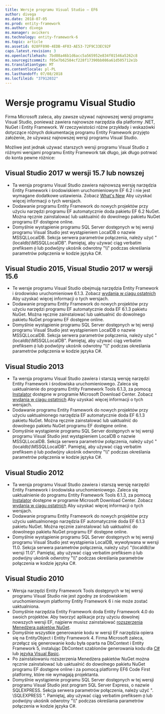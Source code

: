 ```yaml
---
title: Wersje programu Visual Studio — EF6
author: divega
ms.date: 2018-07-05
ms.prod: entity-framework
ms.author: divega
ms.manager: avickers
ms.technology: entity-framework-6
ms.topic: article
ms.assetid: 028FF890-4EDB-4F03-AE53-72F9C33EC92F
caps.latest.revision: 3
ms.openlocfilehash: 7bd08a46b1d6acc5a565952e834f01546a5262c8
ms.sourcegitcommit: f05e7b62584cf228f17390bb086a61d505712e1b
ms.translationtype: MT
ms.contentlocale: pl-PL
ms.lasthandoff: 07/08/2018
ms.locfileid: "37912032"
---
```

# <a name="visual-studio-releases"></a>Wersje programu Visual Studio

Firma Microsoft zaleca, aby zawsze używać najnowszej wersji programu Visual Studio, ponieważ zawiera najnowsze narzędzia dla platformy .NET, NuGet i Entity Framework.
W rzeczywistości różne przykłady i wskazówki dotyczące różnych dokumentację programu Entity Framework przyjęto założenie, że używasz najnowszej wersji programu Visual Studio.

Możliwe jest jednak używać starszych wersji programu Visual Studio z różnymi wersjami programu Entity Framework tak długo, jak długo potrwać do konta pewne różnice:

## <a name="visual-studio-2017-157-and-newer"></a>Visual Studio 2017 w wersji 15.7 lub nowszej

- Ta wersja programu Visual Studio zawiera najnowszą wersję narzędzia Entity Framework i środowiskiem uruchomieniowym EF 6.2 i nie jest wymagane dodatkowe ustawienia.
Zobacz [What's New](~/ef6/what-is-new/index.md) Aby uzyskać więcej informacji o tych wersjach.
- Dodawanie programu Entity Framework do nowych projektów przy użyciu narzędzi programu EF automatycznie doda pakietu EF 6.2 NuGet.
Można ręcznie zainstalować lub uaktualnić do dowolnego pakietu NuGet programu EF dostępne online.
- Domyślnie wystąpienie programu SQL Server dostępnych w tej wersji programu Visual Studio jest wystąpieniem LocalDB o nazwie MSSQLLocalDB.
Sekcja serwera parametrów połączenia, należy użyć "(localdb)\\MSSQLLocalDB".
Pamiętaj, aby używać ciąg verbatim prefiksem `@` lub podwójny ukośnik odwrotny "\\\\" podczas określania parametrów połączenia w kodzie języka C#.  


## <a name="visual-studio-2015-to-visual-studio-2017-156"></a>Visual Studio 2015, Visual Studio 2017 w wersji 15.6

- Te wersje programu Visual Studio obejmują narzędzia Entity Framework i środowisko uruchomieniowe 6.1.3.
Zobacz [wydania w ciągu ostatnich](~/ef6/what-is-new/past-releases.md#ef-613) Aby uzyskać więcej informacji o tych wersjach.
- Dodawanie programu Entity Framework do nowych projektów przy użyciu narzędzi programu EF automatycznie doda EF 6.1.3 pakietu NuGet.
Można ręcznie zainstalować lub uaktualnić do dowolnego pakietu NuGet programu EF dostępne online.
- Domyślnie wystąpienie programu SQL Server dostępnych w tej wersji programu Visual Studio jest wystąpieniem LocalDB o nazwie MSSQLLocalDB.
Sekcja serwera parametrów połączenia, należy użyć "(localdb)\\MSSQLLocalDB".
Pamiętaj, aby używać ciąg verbatim prefiksem `@` lub podwójny ukośnik odwrotny "\\\\" podczas określania parametrów połączenia w kodzie języka C#.  


## <a name="visual-studio-2013"></a>Visual Studio 2013
- Ta wersja programu Visual Studio zawiera i starszą wersję narzędzi Entity Framework i środowiska uruchomieniowego.
Zaleca się uaktualnienie do programu Entity Framework Tools 6.1.3, za pomocą [Instalator](https://www.microsoft.com/en-us/download/details.aspx?id=40762) dostępne w programie Microsoft Download Center.
Zobacz [wydania w ciągu ostatnich](~/ef6/what-is-new/past-releases.md#ef-613) Aby uzyskać więcej informacji o tych wersjach.
- Dodawanie programu Entity Framework do nowych projektów przy użyciu uaktualnionego narzędzia EF automatycznie doda EF 6.1.3 pakietu NuGet.
Można ręcznie zainstalować lub uaktualnić do dowolnego pakietu NuGet programu EF dostępne online.
- Domyślnie wystąpienie programu SQL Server dostępnych w tej wersji programu Visual Studio jest wystąpieniem LocalDB o nazwie MSSQLLocalDB.
Sekcja serwera parametrów połączenia, należy użyć "(localdb)\\MSSQLLocalDB".
Pamiętaj, aby używać ciąg verbatim prefiksem `@` lub podwójny ukośnik odwrotny "\\\\" podczas określania parametrów połączenia w kodzie języka C#.  

## <a name="visual-studio-2012"></a>Visual Studio 2012

- Ta wersja programu Visual Studio zawiera i starszą wersję narzędzi Entity Framework i środowiska uruchomieniowego.
Zaleca się uaktualnienie do programu Entity Framework Tools 6.1.3, za pomocą [Instalator](https://www.microsoft.com/en-us/download/details.aspx?id=40762) dostępne w programie Microsoft Download Center.
Zobacz [wydania w ciągu ostatnich](~/ef6/what-is-new/past-releases.md#ef-613) Aby uzyskać więcej informacji o tych wersjach.
- Dodawanie programu Entity Framework do nowych projektów przy użyciu uaktualnionego narzędzia EF automatycznie doda EF 6.1.3 pakietu NuGet.
Można ręcznie zainstalować lub uaktualnić do dowolnego pakietu NuGet programu EF dostępne online.
- Domyślnie wystąpienie programu SQL Server dostępnych w tej wersji programu Visual Studio jest wystąpienia LocalDB, wywoływana w wersji 11.0.
Sekcja serwera parametrów połączenia, należy użyć "(localdb)\\w wersji 11.0".
Pamiętaj, aby używać ciąg verbatim prefiksem `@` lub podwójny ukośnik odwrotny "\\\\" podczas określania parametrów połączenia w kodzie języka C#.  

## <a name="visual-studio-2010"></a>Visual Studio 2010

- Wersja narzędzi Entity Framework Tools dostępnych w tej wersji programu Visual Studio nie jest zgodny ze środowiskiem uruchomieniowym platformy Entity Framework 6 i nie może zostać uaktualniona.
- Domyślnie narzędzia Entity Framework doda Entity Framework 4.0 do swoich projektów.
Aby tworzyć aplikacje przy użyciu dowolnej nowszych wersji EF, najpierw musisz zainstalować [rozszerzenia Menedżera pakietów NuGet](https://marketplace.visualstudio.com/items?itemName=NuGetTeam.NuGetPackageManager).
- Domyślnie wszystkie generowanie kodu w wersji EF narzędzia opiera się na EntityObject i Entity Framework 4.
Firma Microsoft zaleca, przełącz się generowanie kodu była oparta na DbContext i Entity Framework 5, instalując DbContext szablonów generowania kodu dla [C#](https://marketplace.visualstudio.com/items?itemName=EntityFrameworkTeam.EF5xDbContextGeneratorforC) lub [języka Visual Basic](https://marketplace.visualstudio.com/items?itemName=EntityFrameworkTeam.EF5xDbContextGeneratorforVBNET).
- Po zainstalowaniu rozszerzenia Menedżera pakietów NuGet można ręcznie zainstalować lub uaktualnić do dowolnego pakietu NuGet programu EF dostępne online i za pomocą platformy EF6 Code First platformy, które nie wymagają projektanta.
- Domyślnie wystąpienie programu SQL Server dostępnych w tej wersji programu Visual Studio jest program SQL Server Express, o nazwie SQLEXPRESS.
Sekcja serwera parametrów połączenia, należy użyć ". \\SQLEXPRESS ".
Pamiętaj, aby używać ciąg verbatim prefiksem `@` lub podwójny ukośnik odwrotny "\\\\" podczas określania parametrów połączenia w kodzie języka C#.
